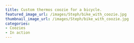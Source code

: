 ```yaml
---
title: Custom thermos coozie for a bicycle.
featured_image_url: /images/Steph/bike_with_coozie.jpg
thumbnail_image_url: /images/Steph/bike_with_coozie.jpg
categories: 
- Coozies
- In action
---
```


